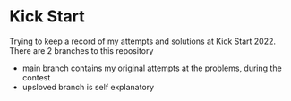 # Kick Start

Trying to keep a record of my attempts and solutions at Kick Start 2022. There are 2 branches to this repository

- main branch contains my original attempts at the problems, during the contest
- upsloved branch is self explanatory
